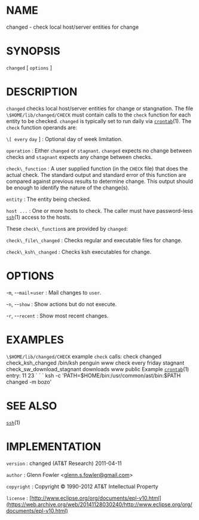 # NAME

changed - check local host/server entities for change

# SYNOPSIS

`changed` \[ `options` \]

# DESCRIPTION

`changed` checks local host/server entities for change or stangnation.
The file `\$HOME/lib/changed/CHECK` must contain calls to the
`check` function for each entity to be checked. `changed` is
typically set to run daily via
[`crontab`](/web/20141128030240/http://www2.research.att.com/~astopen/man/man1/crontab.html)(1).
The `check` function operands are:

`\[ every` `day` \]
:   Optional day of week limitation.

`operation`
:   Either `changed` or `stagnant`. `changed` expects no change
    between checks and `stagnant` expects any change between checks.

`check\_function`
:   A user supplied function (in the `CHECK` file) that does the
    actual check. The standard output and standard error of this
    function are compared against previous results to determine change.
    This output should be enough to identify the nature of
    the change(s).

`entity`
:   The entity being checked.

`host ...`
:   One or more hosts to check. The caller must have password-less
    [`ssh`](/web/20141128030240/http://www2.research.att.com/~astopen/man/man1/ssh.html)(1)
    access to the hosts.

These `check\_function`s are provided by `changed`:

`check\_file\_changed`
:   Checks regular and executable files for change.

`check\_ksh\_changed`
:   Checks ksh executables for change.

# OPTIONS

-`m`, --`mail`=`user`
:   Mail changes to `user`.

-`n`, --`show`
:   Show actions but do not execute.

-`r`, --`recent`
:   Show most recent changes.

# EXAMPLES

`\$HOME/lib/changed/CHECK` example `check` calls: check changed
check\_ksh\_changed /bin/ksh penguin www check every friday stagnant
check\_sw\_download\_stagnant downloads www public
Example
[`crontab`](/web/20141128030240/http://www2.research.att.com/~astopen/man/man1/crontab.html)(1)
entry: 11 23 \` \` \` ksh -c 'PATH=\$HOME/bin:/usr/common/ast/bin:\$PATH
changed -m bozo'

# SEE ALSO

[`ssh`](/web/20141128030240/http://www2.research.att.com/~astopen/man/man1/ssh.html)(1)

# IMPLEMENTATION

`version`
:   changed (AT&T Research) 2011-04-11

`author`
:   Glenn Fowler
    &lt;[glenn.s.fowler@gmail.com](https://web.archive.org/web/20141128030240/mailto:glenn.s.fowler@gmail.com)&gt;

`copyright`
:   Copyright © 1990-2012 AT&T Intellectual Property

`license`
:   [http://www.eclipse.org/org/documents/epl-v10.html](https://web.archive.org/web/20141128030240/http://www.eclipse.org/org/documents/epl-v10.html)


